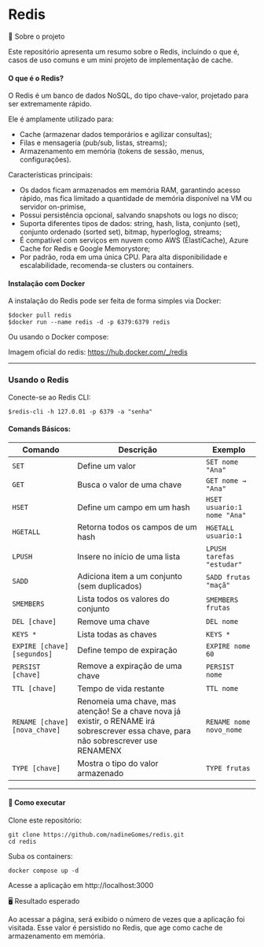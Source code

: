 # Redis
📌 Sobre o projeto

Este repositório apresenta um resumo sobre o Redis, incluindo o que é, casos de uso comuns e um mini projeto de implementação de cache.

#### O que é o Redis?
O Redis é um banco de dados NoSQL, do tipo chave-valor, projetado para ser extremamente rápido.

Ele é amplamente utilizado para:

- Cache (armazenar dados temporários e agilizar consultas);
- Filas e mensageria (pub/sub, listas, streams);
- Armazenamento em memória (tokens de sessão, menus, configurações).

Características principais:

- Os dados ficam armazenados em memória RAM, garantindo acesso rápido, mas fica limitado a quantidade de memória disponível na VM ou servidor on-primise,
- Possui persistência opcional, salvando snapshots ou logs no disco;
- Suporta diferentes tipos de dados: string, hash, lista, conjunto (set), conjunto ordenado (sorted set), bitmap, hyperloglog, streams;
- É compatível com serviços em nuvem como AWS (ElastiCache), Azure Cache for Redis e Google Memorystore;
- Por padrão, roda em uma única CPU. Para alta disponibilidade e escalabilidade, recomenda-se clusters ou containers.


#### Instalação com Docker
A instalação do Redis pode ser feita de forma simples via Docker:


```
$docker pull redis
$docker run --name redis -d -p 6379:6379 redis
```
Ou usando o Docker compose:

Imagem oficial do redis: https://hub.docker.com/_/redis

---

### Usando o Redis

Conecte-se ao Redis CLI:
```
$redis-cli -h 127.0.01 -p 6379 -a "senha"
```
#### Comands Básicos:
| Comando | Descrição | Exemplo |
|---------|-----------|---------|
| `SET` | Define um valor | `SET nome "Ana"` |
| `GET` | Busca o valor de uma chave | `GET nome → "Ana"` |
| `HSET` | Define um campo em um hash | `HSET usuario:1 nome "Ana"` |
| `HGETALL` | Retorna todos os campos de um hash | `HGETALL usuario:1` |
| `LPUSH` | Insere no início de uma lista | `LPUSH tarefas "estudar"` |
| `SADD` | Adiciona item a um conjunto (sem duplicados) | `SADD frutas "maçã"` |
| `SMEMBERS` | Lista todos os valores do conjunto | `SMEMBERS frutas` |
| `DEL [chave]` | Remove uma chave | `DEL nome` |
| `KEYS *` | Lista todas as chaves | `KEYS *` |
| `EXPIRE [chave] [segundos]` | Define tempo de expiração | `EXPIRE nome 60` |
| `PERSIST [chave]` | Remove a expiração de uma chave | `PERSIST nome` |
| `TTL [chave]` | Tempo de vida restante | `TTL nome` |
| `RENAME [chave] [nova_chave]` | Renomeia uma chave, mas atenção! Se a chave nova já existir, o RENAME irá sobrescrever essa chave, para não sobrescrever use RENAMENX | `RENAME nome novo_nome` |
| `TYPE [chave]` | Mostra o tipo do valor armazenado | `TYPE frutas` |

---

#### 🔧 Como executar

Clone este repositório:
```
git clone https://github.com/nadineGomes/redis.git
cd redis
```

Suba os containers:
```
docker compose up -d
```

Acesse a aplicação em http://localhost:3000

🖥️ Resultado esperado

Ao acessar a página, será exibido o número de vezes que a aplicação foi visitada.
Esse valor é persistido no Redis, que age como cache de armazenamento em memória.
